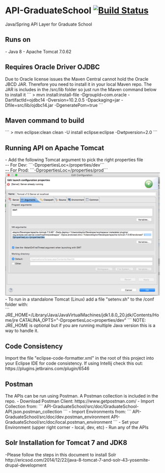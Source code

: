 # API-GraduateSchool [![Build Status](http://ec2-54-165-8-77.compute-1.amazonaws.com/buildStatus/icon?job=Dev-Env-API-GraduateSchool)](http://ec2-54-165-8-77.compute-1.amazonaws.com/job/Dev-Env-API-GraduateSchool)
Java/Spring API Layer for Graduate School

<h2>Runs on</h2>
- Java 8
- Apache Tomcat 7.0.62

<h2>Requires Oracle Driver OJDBC </h2>
Due to Oracle license issues the Maven Central cannot hold the Oracle JBCD JAR.  Therefore you need to
install it in your local Maven repo.  The JAR is includes in the /src/lib folder so just run the Maven
command below to install it
```
> mvn install:install-file -DgroupId=com.oracle -DartifactId=ojdbc14 -Dversion=10.2.0.5 -Dpackaging=jar -Dfile=src/lib/ojdbc14.jar -DgeneratePom=true
```

<h2>Maven command to build</h2>
```
> mvn eclipse:clean clean -U install eclipse:eclipse -Dwtpversion=2.0
```

<h2>Running API on Apache Tomcat</h2>
- Add the following Tomcat argument to pick the right properties file<br/>
-- For Dev:  ```-DpropertiesLoc=/properties/dev```<br/>
-- For Prod: ```-DpropertiesLoc=/properties/prod```<br/>
<img src="readme/Tomcat-Setup.png" />
- To run in a standalone Tomcat (Linux) add a file "setenv.sh" to the /conf folder with:</br>
```
JRE_HOME=/Library/Java/JavaVirtualMachines/jdk1.8.0_20.jdk/Contents/Home/jre
CATALINA_OPTS="-DpropertiesLoc=properties/dev"
```
NOTE: JRE_HOME is optional but if you are running multiple Java version this is a way to handle it.

<h2>Code Consistency</h2>
Import the file "eclipse-code-formatter.xml" in the root of this project into your Eclipse IDE for code consistency.  If using Intellij check this out: https://plugins.jetbrains.com/plugin/6546

<h2>Postman</h2>
The APIs can be run using Postman.  A Postman collection is included in the repo.
- Download Postman Client: https://www.getpostman.com/
- Import Collection from:
```
API-GraduateSchool/src/doc/GraduateSchool-API.json.postman_collection
```
- Import Environments from:
```
API-GraduateSchool/src/doc/dev.postman_environment
API-GraduateSchool/src/doc/local.postman_environment
```
- Set your Environment (upper right corner - local, dev, etc)
- Run any of the APIs


<h2>Solr Installation for Tomcat 7 and JDK8</h2>
-Please follow the steps in this document to install Solr
http://ericsod.com/2014/12/22/java-8-tomcat-7-and-solr-43-yosemite-drupal-development


